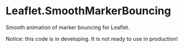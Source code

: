 Leaflet.SmoothMarkerBouncing
============================

Smooth animation of marker bouncing for Leaflet.

Notice: this code is in developing. It is not ready to use in production!
